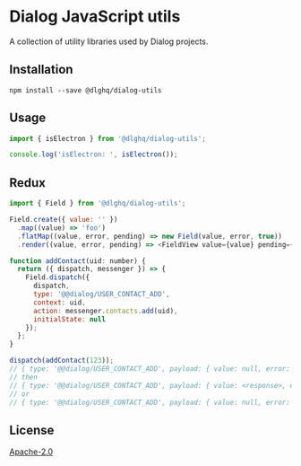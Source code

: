 Dialog JavaScript utils
=======================

A collection of utility libraries used by Dialog projects.

Installation
------------

```
npm install --save @dlghq/dialog-utils
```

Usage
-----

```js
import { isElectron } from '@dlghq/dialog-utils';

console.log('isElectron: ', isElectron());
```

Redux
-----

```js
import { Field } from '@dlghq/dialog-utils';

Field.create({ value: '' })
  .map((value) => 'foo')
  .flatMap((value, error, pending) => new Field(value, error, true))
  .render((value, error, pending) => <FieldView value={value} pending={pending} />);

function addContact(uid: number) {
  return ({ dispatch, messenger }) => {
    Field.dispatch({
      dispatch,
      type: '@@dialog/USER_CONTACT_ADD',
      context: uid,
      action: messenger.contacts.add(uid),
      initialState: null
    });
  };
}

dispatch(addContact(123));
// { type: '@@dialog/USER_CONTACT_ADD', payload: { value: null, error: null, pending: true }, meta: { context: 123 } }
// then
// { type: '@@dialog/USER_CONTACT_ADD', payload: { value: <response>, error: null, pending: false }, meta: { context: 123 } }
// or
// { type: '@@dialog/USER_CONTACT_ADD', payload: { value: null, error: <error>, pending: false }, meta: { context: 123 } }

```

License
-------
[Apache-2.0](LICENSE)
